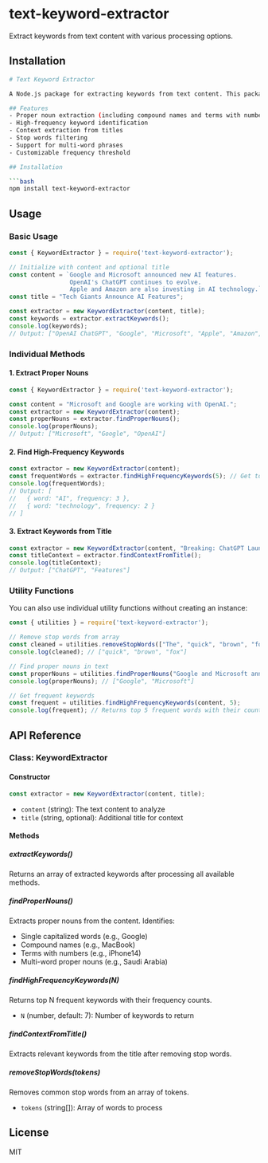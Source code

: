 # text-keyword-extractor

Extract keywords from text content with various processing options.

## Installation
```bash
# Text Keyword Extractor

A Node.js package for extracting keywords from text content. This package identifies proper nouns, high-frequency words, and contextual keywords from both content and titles while filtering out common stop words.

## Features
- Proper noun extraction (including compound names and terms with numbers)
- High-frequency keyword identification
- Context extraction from titles
- Stop words filtering
- Support for multi-word phrases
- Customizable frequency threshold

## Installation

```bash
npm install text-keyword-extractor
```

## Usage

### Basic Usage

```javascript
const { KeywordExtractor } = require('text-keyword-extractor');

// Initialize with content and optional title
const content = `Google and Microsoft announced new AI features.
                 OpenAI's ChatGPT continues to evolve.
                 Apple and Amazon are also investing in AI technology.`;
const title = "Tech Giants Announce AI Features";

const extractor = new KeywordExtractor(content, title);
const keywords = extractor.extractKeywords();
console.log(keywords);
// Output: ["OpenAI ChatGPT", "Google", "Microsoft", "Apple", "Amazon", "AI", "Tech Giants"]
```

### Individual Methods

#### 1. Extract Proper Nouns
```javascript
const { KeywordExtractor } = require('text-keyword-extractor');

const content = "Microsoft and Google are working with OpenAI.";
const extractor = new KeywordExtractor(content);
const properNouns = extractor.findProperNouns();
console.log(properNouns);
// Output: ["Microsoft", "Google", "OpenAI"]
```

#### 2. Find High-Frequency Keywords
```javascript
const extractor = new KeywordExtractor(content);
const frequentWords = extractor.findHighFrequencyKeywords(5); // Get top 5 keywords
console.log(frequentWords);
// Output: [
//   { word: "AI", frequency: 3 },
//   { word: "technology", frequency: 2 }
// ]
```

#### 3. Extract Keywords from Title
```javascript
const extractor = new KeywordExtractor(content, "Breaking: ChatGPT Launches New Features");
const titleContext = extractor.findContextFromTitle();
console.log(titleContext);
// Output: ["ChatGPT", "Features"]
```

### Utility Functions

You can also use individual utility functions without creating an instance:

```javascript
const { utilities } = require('text-keyword-extractor');

// Remove stop words from array
const cleaned = utilities.removeStopWords(["The", "quick", "brown", "fox"]);
console.log(cleaned); // ["quick", "brown", "fox"]

// Find proper nouns in text
const properNouns = utilities.findProperNouns("Google and Microsoft announced new features");
console.log(properNouns); // ["Google", "Microsoft"]

// Get frequent keywords
const frequent = utilities.findHighFrequencyKeywords(content, 5);
console.log(frequent); // Returns top 5 frequent words with their counts
```

## API Reference

### Class: KeywordExtractor

#### Constructor
```javascript
const extractor = new KeywordExtractor(content, title);
```
- `content` (string): The text content to analyze
- `title` (string, optional): Additional title for context

#### Methods

##### extractKeywords()
Returns an array of extracted keywords after processing all available methods.

##### findProperNouns()
Extracts proper nouns from the content. Identifies:
- Single capitalized words (e.g., Google)
- Compound names (e.g., MacBook)
- Terms with numbers (e.g., iPhone14)
- Multi-word proper nouns (e.g., Saudi Arabia)

##### findHighFrequencyKeywords(N)
Returns top N frequent keywords with their frequency counts.
- `N` (number, default: 7): Number of keywords to return

##### findContextFromTitle()
Extracts relevant keywords from the title after removing stop words.

##### removeStopWords(tokens)
Removes common stop words from an array of tokens.
- `tokens` (string[]): Array of words to process

## License

MIT
